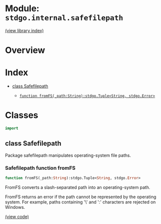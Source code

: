 # Module: `stdgo.internal.safefilepath`

[(view library index)](../../stdgo.md)


# Overview


# Index


- [class Safefilepath](<#class-safefilepath>)

  - [`function fromFS(_path:String):stdgo.Tuple<String, stdgo.Error>`](<#safefilepath-function-fromfs>)

# Classes


```haxe
import
```


## class Safefilepath



Package safefilepath manipulates operating\-system file paths.  

### Safefilepath function fromFS


```haxe
function fromFS(_path:String):stdgo.Tuple<String, stdgo.Error>
```



FromFS converts a slash\-separated path into an operating\-system path.  


FromFS returns an error if the path cannot be represented by the operating
system. For example, paths containing '\\' and ':' characters are rejected
on Windows.  

[\(view code\)](<./Safefilepath.hx#L13>)


